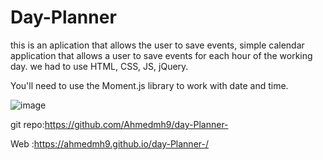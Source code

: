# Day-Planner
this is an aplication that allows the user to save events,
simple calendar application that allows a user to save events for each hour of the working day.
we had to use
HTML,
CSS,
JS,
jQuery.

You'll need to use the Moment.js library to work with date and time.



![image](https://user-images.githubusercontent.com/78032515/126586136-161e9e94-5496-4ff0-af78-9fd2182ec6aa.png)

git repo:https://github.com/Ahmedmh9/day-Planner-



Web :https://ahmedmh9.github.io/day-Planner-/
